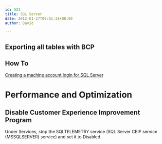 ```yaml
---
id: 523
title: SQL Server
date: 2012-01-27T09:51:31+00:00
author: David

---
```


## Exporting all tables with BCP



## How To

[Creating a machine account login for SQL Server](/blog/2012/01/27/creating-a-machine-account-login-for-sql-server/)

# Performance and Optimization

## Disable Customer Experience Improvement Program

Under Services, stop the SQLTELEMETRY service  (SQL Server CEIP service (MSSQLSERVER) service) and set it to Disabled.
